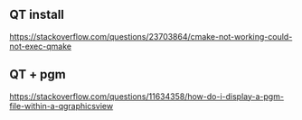 ## QT install
https://stackoverflow.com/questions/23703864/cmake-not-working-could-not-exec-qmake

## QT + pgm 
https://stackoverflow.com/questions/11634358/how-do-i-display-a-pgm-file-within-a-qgraphicsview
